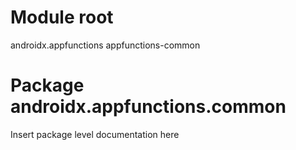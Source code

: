 # Module root

androidx.appfunctions appfunctions-common

# Package androidx.appfunctions.common

Insert package level documentation here
